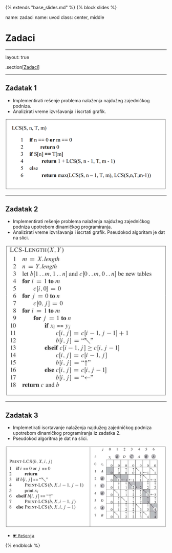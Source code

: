{% extends "base_slides.md" %}
{% block slides %}

name: zadaci
name: uvod 
class: center, middle

# Zadaci

---
layout: true

.section[[Zadaci](#sadrzaj)]

---

## Zadatak 1 

- Implementirati rešenje problema nalaženja najdužeg zajedničkog podniza. 
- Analizirati vreme izvršavanja i iscrtati grafik.

![:scale 70%](img/z12/z1.png)

---
## Zadatak 2

- Implementirati rešenje problema nalaženja najdužeg zajedničkog podniza upotrebom dinamičkog programiranja. 
- Analizirati vreme izvršavanja i iscrtati grafik. Pseudokod algoritam je dat na slici.

![:scale 45%](img/z12/z2.png)

---
## Zadatak 3

- Implemetirati iscrtavanje nalaženja najdužeg zajedničkog podniza upotrebom dinamičkog programiranja iz zadatka 2. 
- Pseudokod algoritma je dat na slici.

![:scale 70%](img/z12/z3.png)


- <a target="_blank" rel="noopener noreferrer" href="../python-z12-resenja"> ☛ `Rešenja`</a>


{% endblock %}